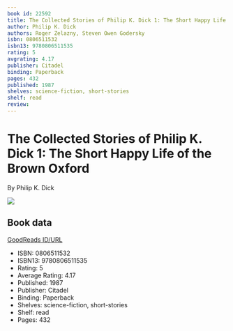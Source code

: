 ```yaml
---
book id: 22592
title: The Collected Stories of Philip K. Dick 1: The Short Happy Life of the Brown Oxford
author: Philip K. Dick
authors: Roger Zelazny, Steven Owen Godersky
isbn: 0806511532
isbn13: 9780806511535
rating: 5
avgrating: 4.17
publisher: Citadel
binding: Paperback
pages: 432
published: 1987
shelves: science-fiction, short-stories
shelf: read
review: 
---
```


# The Collected Stories of Philip K. Dick 1: The Short Happy Life of the Brown Oxford

By Philip K. Dick

![](https://i.gr-assets.com/images/S/compressed.photo.goodreads.com/books/1262260410l/22592.jpg)

## Book data

[GoodReads ID/URL](https://www.goodreads.com/book/show/22592)

- ISBN: 0806511532
- ISBN13: 9780806511535
- Rating: 5
- Average Rating: 4.17
- Published: 1987
- Publisher: Citadel
- Binding: Paperback
- Shelves: science-fiction, short-stories
- Shelf: read
- Pages: 432

